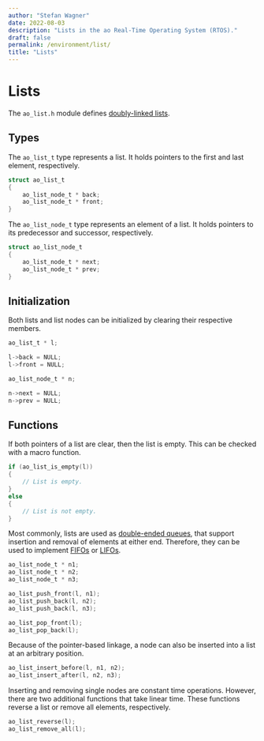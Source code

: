 ```yaml
---
author: "Stefan Wagner"
date: 2022-08-03
description: "Lists in the ao Real-Time Operating System (RTOS)."
draft: false
permalink: /environment/list/
title: "Lists"
---
```


# Lists

The `ao_list.h` module defines [doubly-linked lists](https://en.wikipedia.org/wiki/Doubly_linked_list).

## Types

The `ao_list_t` type represents a list. It holds pointers to the first and last element, respectively.

```c
struct ao_list_t
{
    ao_list_node_t * back;
    ao_list_node_t * front;
}
```

The `ao_list_node_t` type represents an element of a list. It holds pointers to its predecessor and successor, respectively.

```c
struct ao_list_node_t
{
    ao_list_node_t * next;
    ao_list_node_t * prev;
}
```

## Initialization

Both lists and list nodes can be initialized by clearing their respective members.

```c
ao_list_t * l;

l->back = NULL;
l->front = NULL;
```

```c
ao_list_node_t * n;

n->next = NULL;
n->prev = NULL;
```

## Functions

If both pointers of a list are clear, then the list is empty. This can be checked with a macro function.

```c
if (ao_list_is_empty(l))
{
    // List is empty.
}
else
{
    // List is not empty.
}
```

Most commonly, lists are used as [double-ended queues](https://en.wikipedia.org/wiki/Double-ended_queue), that support insertion and removal of elements at either end. Therefore, they can be used to implement [FIFOs](https://en.wikipedia.org/wiki/FIFO_(computing_and_electronics)) or [LIFOs](https://en.wikipedia.org/wiki/LIFO_(computing)).

```c
ao_list_node_t * n1;
ao_list_node_t * n2;
ao_list_node_t * n3;

ao_list_push_front(l, n1);
ao_list_push_back(l, n2);
ao_list_push_back(l, n3);

ao_list_pop_front(l);
ao_list_pop_back(l);
```

Because of the pointer-based linkage, a node can also be inserted into a list at an arbitrary position.

```c
ao_list_insert_before(l, n1, n2);
ao_list_insert_after(l, n2, n3);
```

Inserting and removing single nodes are constant time operations. However, there are two additional functions that take linear time. These functions reverse a list or remove all elements, respectively.

```c
ao_list_reverse(l);
ao_list_remove_all(l);
```
